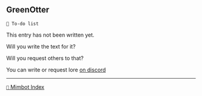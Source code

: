 ## GreenOtter

`📃 To-do list`

This entry has not been written yet.

Will you write the text for it?

Will you request others to that?

You can write or request lore [on discord](<https://discord.com/channels/562910943848169472/1173922660489633802>)

<!---
keywords: todo
aliases: 
-->
----------
[`📑` Mimbot Index](<https://zeithalt.github.io/r/#06a0>)